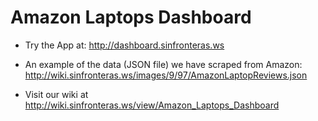 # Amazon Laptops Dashboard

* Try the App at: http://dashboard.sinfronteras.ws

* An example of the data (JSON file) we have scraped from Amazon: http://wiki.sinfronteras.ws/images/9/97/AmazonLaptopReviews.json

* Visit our wiki at http://wiki.sinfronteras.ws/view/Amazon_Laptops_Dashboard
